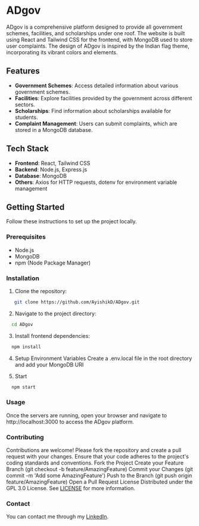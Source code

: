 # ADgov

ADgov is a comprehensive platform designed to provide all government schemes, facilities, and scholarships under one roof. The website is built using React and Tailwind CSS for the frontend, with MongoDB used to store user complaints. The design of ADgov is inspired by the Indian flag theme, incorporating its vibrant colors and elements.

## Features

- **Government Schemes**: Access detailed information about various government schemes.
- **Facilities**: Explore facilities provided by the government across different sectors.
- **Scholarships**: Find information about scholarships available for students.
- **Complaint Management**: Users can submit complaints, which are stored in a MongoDB database.

## Tech Stack

- **Frontend**: React, Tailwind CSS
- **Backend**: Node.js, Express.js
- **Database**: MongoDB
- **Others**: Axios for HTTP requests, dotenv for environment variable management

## Getting Started

Follow these instructions to set up the project locally.

### Prerequisites

- Node.js
- MongoDB
- npm (Node Package Manager)

### Installation

1. Clone the repository:
```sh
   git clone https://github.com/AyishikD/ADgov.git
```
2. Navigate to the project directory:
```sh
  cd ADgov
```
3. Install frontend dependencies:
```sh
  npm install
```
4. Setup Environment Variables
   Create a .env.local file in the root directory and add your MongoDB URI
  
6. Start
```sh
  npm start
```
### Usage
Once the servers are running, open your browser and navigate to http://localhost:3000 to access the ADgov platform.

### Contributing
Contributions are welcome! Please fork the repository and create a pull request with your changes. Ensure that your code adheres to the project's coding standards and conventions.
Fork the Project
Create your Feature Branch (git checkout -b feature/AmazingFeature)
Commit your Changes (git commit -m 'Add some AmazingFeature')
Push to the Branch (git push origin feature/AmazingFeature)
Open a Pull Request
License
Distributed under the GPL 3.0 License. See [LICENSE](https://github.com/AyishikD/ADgov/blob/main/LICENSE) for more information.

### Contact
You can contact me through my [LinkedIn](https://www.linkedin.com/in/ayishik-das/).
